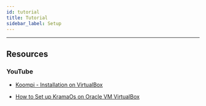 ```yaml
---
id: tutorial
title: Tutorial
sidebar_label: Setup
---
```

---
## Resources

### YouTube

-   [Koompi - Installation on VirtualBox](https://www.youtube.com/watch?v=CtsfNA1mlA8&t=1s)

-   [How to Set up KramaOs on Oracle VM VirtualBox](https://www.youtube.com/watch?v=c-KuY5HY-tQ)

